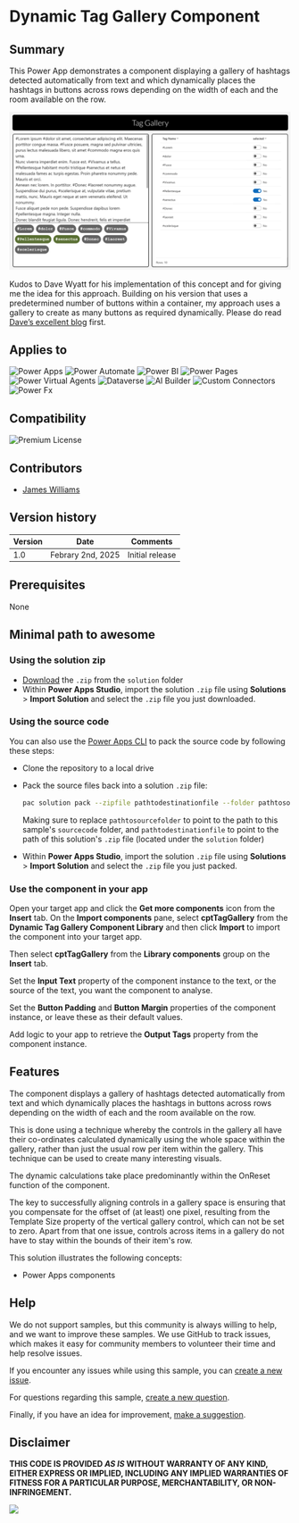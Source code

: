 # Dynamic Tag Gallery Component

## Summary

This Power App demonstrates a component displaying a gallery of hashtags detected automatically from text and which dynamically places the hashtags in buttons across rows depending on the width of each and the room available on the row.

![Component Demonstration Screen](assets/Screen1.png)

Kudos to Dave Wyatt for his implementation of this concept and for giving me the idea for this approach. Building on his version that uses a predetermined number of buttons within a container, my approach uses a gallery to create as many buttons as required dynamically. Please do read [Dave’s excellent blog](https://community.powerplatform.com/blogs/post/?postid=b3d4acb9-bfc6-ef11-b8e8-7c1e5267b708) first.

## Applies to

![Power Apps](https://img.shields.io/badge/Power%20Apps-Yes-green "Yes")
![Power Automate](https://img.shields.io/badge/Power%20Automate-No-red "No")
![Power BI](https://img.shields.io/badge/Power%20BI-No-red "No")
![Power Pages](https://img.shields.io/badge/Power%20Pages-No-red "No")
![Power Virtual Agents](https://img.shields.io/badge/Power%20Virtual%20Agents-No-red "No")
![Dataverse](https://img.shields.io/badge/Dataverse-No-red "No")
![AI Builder](https://img.shields.io/badge/AI%20Builder-No-red "No")
![Custom Connectors](https://img.shields.io/badge/Custom%20Connectors-No-red "No")
![Power Fx](https://img.shields.io/badge/Power%20Fx-Yes-green "Yes")

## Compatibility

![Premium License](https://img.shields.io/badge/Premium%20License-Not%20Required-red.svg "Premium license not required")

## Contributors

* [James Williams](https://github.com/wjamesw)

## Version history

Version|Date|Comments
-------|----|--------
1.0|Febrary 2nd, 2025|Initial release

## Prerequisites

None

## Minimal path to awesome

### Using the solution zip

* [Download](./solution/dynamic-tag-gallery.zip) the `.zip` from the `solution` folder
* Within **Power Apps Studio**, import the solution `.zip` file using **Solutions** > **Import Solution** and select the `.zip` file you just downloaded.

### Using the source code

You can also use the [Power Apps CLI](https://docs.microsoft.com/powerapps/developer/data-platform/powerapps-cli) to pack the source code by following these steps:

* Clone the repository to a local drive
* Pack the source files back into a solution `.zip` file:

  ```bash
  pac solution pack --zipfile pathtodestinationfile --folder pathtosourcefolder --processCanvasApps
  ```

  Making sure to replace `pathtosourcefolder` to point to the path to this sample's `sourcecode` folder, and `pathtodestinationfile` to point to the path of this solution's `.zip` file (located under the `solution` folder)
* Within **Power Apps Studio**, import the solution `.zip` file using **Solutions** > **Import Solution** and select the `.zip` file you just packed.

### Use the component in your app

Open your target app and click the **Get more components** icon from the **Insert** tab. On the **Import components** pane, select **cptTagGallery** from the **Dynamic Tag Gallery Component Library** and then click **Import** to import the component into your target app.

Then select **cptTagGallery** from the **Library components** group on the **Insert** tab.

Set the **Input Text** property of the component instance to the text, or the source of the text, you want the component to analyse.

Set the **Button Padding** and **Button Margin** properties of the component instance, or leave these as their default values.

Add logic to your app to retrieve the **Output Tags** property from the component instance.

## Features

The component displays a gallery of hashtags detected automatically from text and which dynamically places the hashtags in buttons across rows depending on the width of each and the room available on the row.

This is done using a technique whereby the controls in the gallery all have their co-ordinates calculated dynamically using the whole space within the gallery, rather than just the usual row per item within the gallery. This technique can be used to create many interesting visuals.

The dynamic calculations take place predominantly within the OnReset function of the component.

The key to successfully aligning controls in a gallery space is ensuring that you compensate for the offset of (at least) one pixel, resulting from the Template Size property of the vertical gallery control, which can not be set to zero. Apart from that one issue, controls across items in a gallery do not have to stay within the bounds of their item's row.

This solution illustrates the following concepts:

* Power Apps components

## Help

We do not support samples, but this community is always willing to help, and we want to improve these samples. We use GitHub to track issues, which makes it easy for  community members to volunteer their time and help resolve issues.

If you encounter any issues while using this sample, you can [create a new issue](https://github.com/pnp/powerapps-samples/issues/new?assignees=&labels=Needs%3A+Triage+%3Amag%3A%2Ctype%3Abug-suspected&template=bug-report.yml&sample=dynamic-tag-gallery&authors=@wjamesw&title=dynamic-tag-gallery%20-%20).

For questions regarding this sample, [create a new question](https://github.com/pnp/powerapps-samples/issues/new?assignees=&labels=Needs%3A+Triage+%3Amag%3A%2Ctype%3Abug-suspected&template=question.yml&sample=dynamic-tag-gallery&authors=@wjamesw&title=dynamic-tag-gallery%20-%20).

Finally, if you have an idea for improvement, [make a suggestion](https://github.com/pnp/powerapps-samples/issues/new?assignees=&labels=Needs%3A+Triage+%3Amag%3A%2Ctype%3Abug-suspected&template=suggestion.yml&sample=dynamic-tag-gallery&authors=@wjamesw&title=dynamic-tag-gallery%20-%20).

## Disclaimer

**THIS CODE IS PROVIDED *AS IS* WITHOUT WARRANTY OF ANY KIND, EITHER EXPRESS OR IMPLIED, INCLUDING ANY IMPLIED WARRANTIES OF FITNESS FOR A PARTICULAR PURPOSE, MERCHANTABILITY, OR NON-INFRINGEMENT.**

<img src="https://m365-visitor-stats.azurewebsites.net/powerplatform-samples/samples/dynamic-tag-gallery"  aria-hidden="true" />
